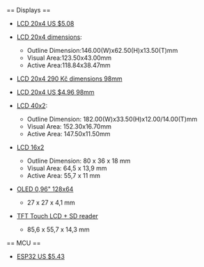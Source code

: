 == Displays ==
* [LCD 20x4 US $5.08](https://www.aliexpress.com/item/32991449983.html)
* [LCD 20x4 dimensions](https://www.aliexpress.com/item/1704861756.html):
  * Outline Dimension:146.00(W)x62.50(H)x13.50(T)mm
  * Visual Area:123.50x43.00mm
  * Active Area:118.84x38.47mm
* [LCD 20x4 290 Kč dimensions 98mm](https://www.hwkitchen.cz/lcd-displej-20x4-modry-s-podsvetlenim/)
* [LCD 20x4 US $4.96 98mm](https://www.aliexpress.com/item/1005001622095168.html)

* [LCD 40x2](https://www.aliexpress.com/item/1704895535.html):
  * Outline Dimension: 182.00(W)x33.50(H)x12.00/14.00(T)mm
  * Visual Area: 152.30x16.70mm
  * Active Area: 147.50x11.50mm

* [LCD 16x2](https://www.hwkitchen.cz/iic-i2c-lcd-displej-16x2-modry-s-podsvetlenim/)
  * Outline Dimension: 80 x 36 x 18 mm
  * Visual Area: 64,5 x 13,9 mm
  * Active Area: 55,7 x 11 mm

* [OLED 0,96" 128x64](https://www.hwkitchen.cz/graficky-displej-oled-096-128x64-i2c-bily/)
  * 27 x 27 x 4,1 mm
* [TFT Touch LCD + SD reader](https://www.hwkitchen.cz/dotykovy-barevny-tft-lcd-displej-shield-3-5-palce-micro-sd-ctecka/)
  * 85,6 x 55,7 x 14,3 mm

== MCU ==
* [ESP32 US $5.43](https://www.aliexpress.com/item/1005001929935550.html)

